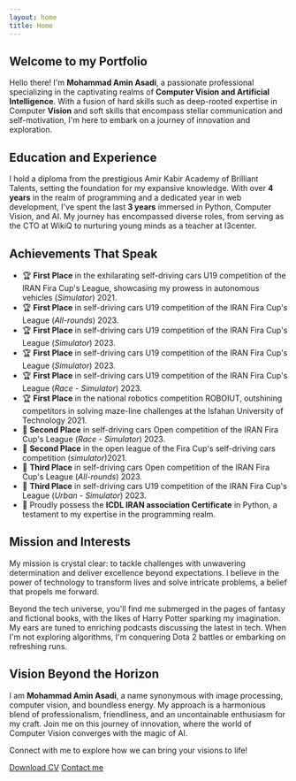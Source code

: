 ```yaml
---
layout: home
title: Home
---
```


## Welcome to my Portfolio

Hello there! I'm **Mohammad Amin Asadi**, a passionate professional specializing in the captivating realms of **Computer Vision and Artificial Intelligence**. With a fusion of hard skills such as deep-rooted expertise in Computer **Vision** and soft skills that encompass stellar communication and self-motivation, I'm here to embark on a journey of innovation and exploration.

## Education and Experience

I hold a diploma from the prestigious Amir Kabir Academy of Brilliant Talents, setting the foundation for my expansive knowledge. With over **4 years** in the realm of programming and a dedicated year in web development, I've spent the last **3 years** immersed in Python, Computer Vision, and AI. My journey has encompassed diverse roles, from serving as the CTO at WikiQ to nurturing young minds as a teacher at I3center.

## Achievements That Speak

- 🏆 **First Place** in the exhilarating self-driving cars U19 competition of the IRAN Fira Cup's League, showcasing my prowess in autonomous vehicles (*Simulator*) 2021.
- 🏆 **First Place** in self-driving cars U19 competition of the IRAN Fira Cup's League (*All-rounds*) 2023.
- 🏆 **First Place** in self-driving cars U19 competition of the IRAN Fira Cup's League (*Simulator*) 2023.
- 🏆 **First Place** in self-driving cars U19 competition of the IRAN Fira Cup's League (*Simulator*) 2023.
- 🏆 **First Place** in self-driving cars U19 competition of the IRAN Fira Cup's League (*Race - Simulator*) 2023.
- 🏆 **First Place** in the national robotics competition ROBOIUT, outshining competitors in solving maze-line challenges at the Isfahan University of Technology 2021.
- 🥈 **Second Place** in self-driving cars Open competition of the IRAN Fira Cup's League (*Race - Simulator*) 2023.
- 🥈 **Second Place** in the open league of the Fira Cup's self-driving cars competition (*simulator*)2021.
- 🥉 **Third Place** in self-driving cars Open competition of the IRAN Fira Cup's League (*All-rounds*) 2023.
- 🥉 **Third Place** in self-driving cars U19 competition of the IRAN Fira Cup's League (*Urban - Simulator*) 2023.
- 📜 Proudly possess the **ICDL IRAN association Certificate** in Python, a testament to my expertise in the programming realm.

## Mission and Interests

My mission is crystal clear: to tackle challenges with unwavering determination and deliver excellence beyond expectations. I believe in the power of technology to transform lives and solve intricate problems, a belief that propels me forward.

Beyond the tech universe, you'll find me submerged in the pages of fantasy and fictional books, with the likes of Harry Potter sparking my imagination. My ears are tuned to enriching podcasts discussing the latest in tech. When I'm not exploring algorithms, I'm conquering Dota 2 battles or embarking on refreshing runs.

## Vision Beyond the Horizon

I am **Mohammad Amin Asadi**, a name synonymous with image processing, computer vision, and boundless energy. My approach is a harmonious blend of professionalism, friendliness, and an uncontainable enthusiasm for my craft. Join me on this journey of innovation, where the world of Computer Vision converges with the magic of AI.

Connect with me to explore how we can bring your visions to life!

 <a href="/Mohammad_Amin_Asadi-Computer_Vision.pdf" download="your-cv.pdf">Download CV</a>
 <a href="/contact/">Contact me</a>

